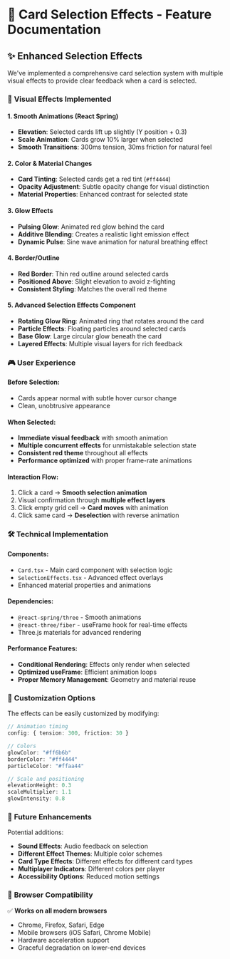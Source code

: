 # 🎯 Card Selection Effects - Feature Documentation

## ✨ **Enhanced Selection Effects**

We've implemented a comprehensive card selection system with multiple visual effects to provide clear feedback when a card is selected.

### 🎨 **Visual Effects Implemented**

#### 1. **Smooth Animations** (React Spring)

- **Elevation**: Selected cards lift up slightly (Y position + 0.3)
- **Scale Animation**: Cards grow 10% larger when selected
- **Smooth Transitions**: 300ms tension, 30ms friction for natural feel

#### 2. **Color & Material Changes**

- **Card Tinting**: Selected cards get a red tint (`#ff4444`)
- **Opacity Adjustment**: Subtle opacity change for visual distinction
- **Material Properties**: Enhanced contrast for selected state

#### 3. **Glow Effects**

- **Pulsing Glow**: Animated red glow behind the card
- **Additive Blending**: Creates a realistic light emission effect
- **Dynamic Pulse**: Sine wave animation for natural breathing effect

#### 4. **Border/Outline**

- **Red Border**: Thin red outline around selected cards
- **Positioned Above**: Slight elevation to avoid z-fighting
- **Consistent Styling**: Matches the overall red theme

#### 5. **Advanced Selection Effects Component**

- **Rotating Glow Ring**: Animated ring that rotates around the card
- **Particle Effects**: Floating particles around selected cards
- **Base Glow**: Large circular glow beneath the card
- **Layered Effects**: Multiple visual layers for rich feedback

### 🎮 **User Experience**

#### **Before Selection:**

- Cards appear normal with subtle hover cursor change
- Clean, unobtrusive appearance

#### **When Selected:**

- **Immediate visual feedback** with smooth animation
- **Multiple concurrent effects** for unmistakable selection state
- **Consistent red theme** throughout all effects
- **Performance optimized** with proper frame-rate animations

#### **Interaction Flow:**

1. Click a card → **Smooth selection animation**
2. Visual confirmation through **multiple effect layers**
3. Click empty grid cell → **Card moves** with animation
4. Click same card → **Deselection** with reverse animation

### 🛠 **Technical Implementation**

#### **Components:**

- `Card.tsx` - Main card component with selection logic
- `SelectionEffects.tsx` - Advanced effect overlays
- Enhanced material properties and animations

#### **Dependencies:**

- `@react-spring/three` - Smooth animations
- `@react-three/fiber` - useFrame hook for real-time effects
- Three.js materials for advanced rendering

#### **Performance Features:**

- **Conditional Rendering**: Effects only render when selected
- **Optimized useFrame**: Efficient animation loops
- **Proper Memory Management**: Geometry and material reuse

### 🎨 **Customization Options**

The effects can be easily customized by modifying:

```typescript
// Animation timing
config: { tension: 300, friction: 30 }

// Colors
glowColor: "#ff6b6b"
borderColor: "#ff4444"
particleColor: "#ffaa44"

// Scale and positioning
elevationHeight: 0.3
scaleMultiplier: 1.1
glowIntensity: 0.8
```

### 🚀 **Future Enhancements**

Potential additions:

- **Sound Effects**: Audio feedback on selection
- **Different Effect Themes**: Multiple color schemes
- **Card Type Effects**: Different effects for different card types
- **Multiplayer Indicators**: Different colors per player
- **Accessibility Options**: Reduced motion settings

### 📱 **Browser Compatibility**

✅ **Works on all modern browsers**

- Chrome, Firefox, Safari, Edge
- Mobile browsers (iOS Safari, Chrome Mobile)
- Hardware acceleration support
- Graceful degradation on lower-end devices
